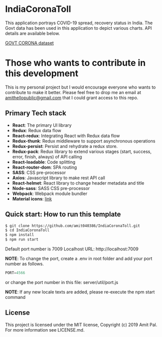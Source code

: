 # IndiaCoronaToll

This application portrays COVID-19 spread, recovery status in India. The Govt data has been used in this application to depict various charts. API details are available below.

[GOVT CORONA dataset](https://api.covid19india.org/)

# Those who wants to contribute in this development

This is my personal project but I would encourage everyone who wants to contribute to make it better. Please feel free to drop me an email at amithellopublic@gmail.com that I could grant access to this repo.

## Primary Tech stack

- **React**: The primary UI library
- **Redux**: Redux data flow
- **React-redux**: Integrating React with Redux data flow
- **Redux-thunk**: Redux middleware to support asynchronous operations
- **Redux-persist**: Persist and rehydrate a redux store.
- **Redux-pack**: Redux library to extend various stages (start, success, error, finish, always) of API calling
- **React-loadable**: Code splitting
- **React-router-dom**: SPA routing
- **SASS**: CSS pre-processor
- **Axios**: Javascript library to make rest API call
- **React-helmet**: React library to change header metadata and title
- **Node-sass**: SASS CSS pre-processor
- **Webpack**: Webpack module bundler
- **Material icons**: [link](https://material.io/resources/icons/?icon=search&style=baseline)

## Quick start: How to run this template

```sh
$ git clone https://github.com/amit040386/IndiaCoronaToll.git
$ cd IndiaCoronaToll
$ npm install
$ npm run start
```

Default port number is 7009
Localhost URL: http://localhost:7009

**NOTE**: To change the port, create a .env in root folder and add your port number as follows.

```javascript
PORT=4566
```

or change the port number in this file: server/util/port.js

**NOTE**: If any new locale texts are added, please re-execute the npm start command

## License

This project is licensed under the MIT license, Copyright (c) 2019 Amit Pal. For more information see LICENSE.md.
